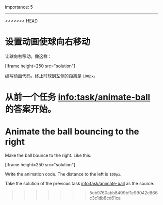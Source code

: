 importance: 5

---

<<<<<<< HEAD
# 设置动画使球向右移动

让球向右移动。像这样：

[iframe height=250 src="solution"]

编写动画代码。终止时球到左侧的距离是 `100px`。

从前一个任务 <info:task/animate-ball> 的答案开始。
=======
# Animate the ball bouncing to the right

Make the ball bounce to the right. Like this:

[iframe height=250 src="solution"]

Write the animation code. The distance to the left is `100px`.

Take the solution of the previous task <info:task/animate-ball> as the source.
>>>>>>> 5cb9760abb8499bf1e99042d866c3c1db8cd61ca
